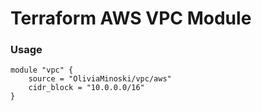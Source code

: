 # Terraform AWS VPC Module

### Usage
```
module "vpc" {
    source = "OliviaMinoski/vpc/aws"
    cidr_block = "10.0.0.0/16"
}
```